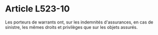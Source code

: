 # Article L523-10

Les porteurs de warrants ont, sur les indemnités d'assurances, en cas de sinistre, les mêmes droits et privilèges que sur les objets assurés.
